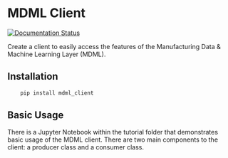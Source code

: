 # MDML Client
[![Documentation Status](https://readthedocs.org/projects/mdml-client/badge/?version=latest)](https://mdml-client.readthedocs.io/en/latest/?badge=latest)

Create a client to easily access the features of the Manufacturing Data & Machine Learning Layer (MDML).

## Installation
```bash
    pip install mdml_client
```

## Basic Usage

There is a Jupyter Notebook within the tutorial folder that demonstrates basic usage of the MDML client. There are two main components to the client: a producer class and a consumer class.

